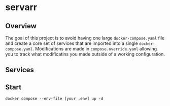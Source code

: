 # servarr

## Overview

The goal of this project is to avoid having one large `docker-compose.yaml` file and create a core set of services that are imported into a single `docker-compose.yaml`. Modifications are made in `compose.override.yaml` allowing you to track what modificatins you made outside of a working configuration.

## Services

## Start

`docker compose --env-file [your .env] up -d`
